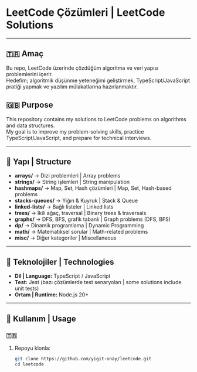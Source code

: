 # LeetCode Çözümleri | LeetCode Solutions

---

## 🇹🇷 Amaç

Bu repo, LeetCode üzerinde çözdüğüm algoritma ve veri yapısı problemlerini içerir.  
Hedefim; algoritmik düşünme yeteneğimi geliştirmek, TypeScript/JavaScript pratiği yapmak ve yazılım mülakatlarına hazırlanmaktır.

## 🇬🇧 Purpose

This repository contains my solutions to LeetCode problems on algorithms and data structures.  
My goal is to improve my problem-solving skills, practice TypeScript/JavaScript, and prepare for technical interviews.

---

## 📂 Yapı | Structure

- **arrays/** → Dizi problemleri | Array problems
- **strings/** → String işlemleri | String manipulation
- **hashmaps/** → Map, Set, Hash çözümleri | Map, Set, Hash-based problems
- **stacks-queues/** → Yığın & Kuyruk | Stack & Queue
- **linked-lists/** → Bağlı listeler | Linked lists
- **trees/** → İkili ağaç, traversal | Binary trees & traversals
- **graphs/** → DFS, BFS, grafik tabanlı | Graph problems (DFS, BFS)
- **dp/** → Dinamik programlama | Dynamic Programming
- **math/** → Matematiksel sorular | Math-related problems
- **misc/** → Diğer kategoriler | Miscellaneous

---

## 🔧 Teknolojiler | Technologies

- **Dil | Language:** TypeScript / JavaScript
- **Test:** Jest (bazı çözümlerde test senaryoları | some solutions include unit tests)
- **Ortam | Runtime:** Node.js 20+

---

## 🚀 Kullanım | Usage

### 🇹🇷

1. Repoyu klonla:
   ```bash
   git clone https://github.com/yigit-onay/leetcode.git
   cd leetcode
   ```
